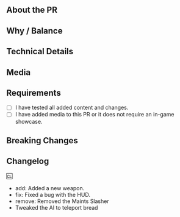 <!-- If you are new to the LateStation repository, please read the [Contributing Guidelines](https://github.com/ss14-harmony/ss14-harmony/blob/master/CONTRIBUTING.md) -->

## About the PR
<!-- What did you change? Describe your changes here. -->

## Why / Balance
<!-- Discuss how this would affect game balance or explain why it was changed. Link any relevant discussions or issues. -->

## Technical Details
<!-- Provide a summary of code changes for easier review. -->

## Media
<!-- Attach media (screenshots, videos, etc.) if the PR makes in-game changes (e.g., clothing, items, features). Small fixes or refactors are exempt. -->

## Requirements
<!-- Confirm the following by placing an X in the square brackets.
Correct: [X]
Incorrect: [ ] [X ] [ X] -->
- [ ] I have tested all added content and changes.
- [ ] I have added media to this PR or it does not require an in-game showcase.
<!-- Not following the above may result in your PR being closed at the maintainer's discretion. -->

## Breaking Changes
<!-- List any breaking changes, such as namespace changes, public class/method/field modifications, or prototype renames. Include instructions for fixing them. -->

## Changelog
<!-- Add a changelog entry below to inform players about new features or gameplay-affecting changes.
IMPORTANT: The automated changelog bot (Weh Bot) only reads entries AFTER the ':cl:' marker in this section. 
- Use the exact format: '- type: message' (e.g., '- add: Added a new feature').
- Valid types are: 'add', 'remove', 'tweak', 'fix'.
- Do NOT use these keywords (add, remove, tweak, fix) casually elsewhere in the PR body, or the bot might misinterpret them.
-->

:cl:
- add: Added a new weapon.
- fix: Fixed a bug with the HUD.
- remove: Removed the Maints Slasher
- Tweaked the AI to teleport bread
